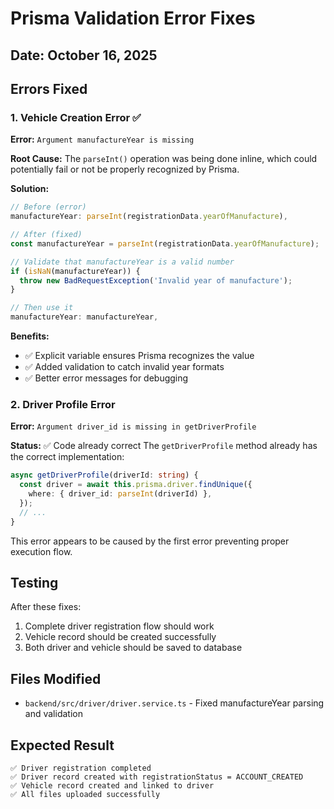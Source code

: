 # Prisma Validation Error Fixes

## Date: October 16, 2025

## Errors Fixed

### 1. Vehicle Creation Error ✅
**Error:** `Argument manufactureYear is missing`

**Root Cause:** 
The `parseInt()` operation was being done inline, which could potentially fail or not be properly recognized by Prisma.

**Solution:**
```typescript
// Before (error)
manufactureYear: parseInt(registrationData.yearOfManufacture),

// After (fixed)
const manufactureYear = parseInt(registrationData.yearOfManufacture);

// Validate that manufactureYear is a valid number
if (isNaN(manufactureYear)) {
  throw new BadRequestException('Invalid year of manufacture');
}

// Then use it
manufactureYear: manufactureYear,
```

**Benefits:**
- ✅ Explicit variable ensures Prisma recognizes the value
- ✅ Added validation to catch invalid year formats
- ✅ Better error messages for debugging

### 2. Driver Profile Error
**Error:** `Argument driver_id is missing in getDriverProfile`

**Status:** ✅ Code already correct
The `getDriverProfile` method already has the correct implementation:
```typescript
async getDriverProfile(driverId: string) {
  const driver = await this.prisma.driver.findUnique({
    where: { driver_id: parseInt(driverId) },
  });
  // ...
}
```

This error appears to be caused by the first error preventing proper execution flow.

## Testing

After these fixes:
1. Complete driver registration flow should work
2. Vehicle record should be created successfully
3. Both driver and vehicle should be saved to database

## Files Modified
- `backend/src/driver/driver.service.ts` - Fixed manufactureYear parsing and validation

## Expected Result
```
✅ Driver registration completed
✅ Driver record created with registrationStatus = ACCOUNT_CREATED
✅ Vehicle record created and linked to driver
✅ All files uploaded successfully
```
